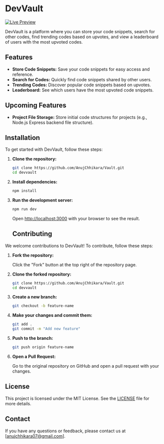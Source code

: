 # DevVault

[![Live Preview](https://img.shields.io/badge/Live-Preview-brightgreen)](https://devvault.xyz)

DevVault is a platform where you can store your code snippets, search for other codes, find trending codes based on upvotes, and view a leaderboard of users with the most upvoted codes.

## Features

- **Store Code Snippets:** Save your code snippets for easy access and reference.
- **Search for Codes:** Quickly find code snippets shared by other users.
- **Trending Codes:** Discover popular code snippets based on upvotes.
- **Leaderboard:** See which users have the most upvoted code snippets.

## Upcoming Features

- **Project File Storage:** Store initial code structures for projects (e.g., Node.js Express backend file structure).

## Installation

To get started with DevVault, follow these steps:

1. **Clone the repository:**

    ```bash
    git clone https://github.com/AnujChhikara/Vault.git
    cd devvault
    ```

2. **Install dependencies:**

    ```bash
    npm install
    ```

3. **Run the development server:**

    ```bash
    npm run dev
    ```

    Open [http://localhost:3000](http://localhost:3000) with your browser to see the result.
   ## Contributing

We welcome contributions to DevVault! To contribute, follow these steps:

1. **Fork the repository:**

    Click the "Fork" button at the top right of the repository page.

2. **Clone the forked repository:**

    ```bash
    git clone https://github.com/AnujChhikara/Vault.git
    cd devvault
    ```

3. **Create a new branch:**

    ```bash
    git checkout -b feature-name
    ```

4. **Make your changes and commit them:**

    ```bash
    git add .
    git commit -m "Add new feature"
    ```

5. **Push to the branch:**

    ```bash
    git push origin feature-name
    ```

6. **Open a Pull Request:**

    Go to the original repository on GitHub and open a pull request with your changes.

## License

This project is licensed under the MIT License. See the [LICENSE](LICENSE) file for more details.

## Contact

If you have any questions or feedback, please contact us at [anujchhikara07@gmail.com].

